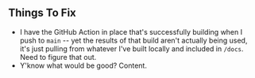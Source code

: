 ## Things To Fix

- I have the GitHub Action in place that's successfully building when I push to `main` -- yet the results of that build aren't actually being used, it's just pulling from whatever I've built locally and included in `/docs`. Need to figure that out.
- Y'know what would be good? Content.